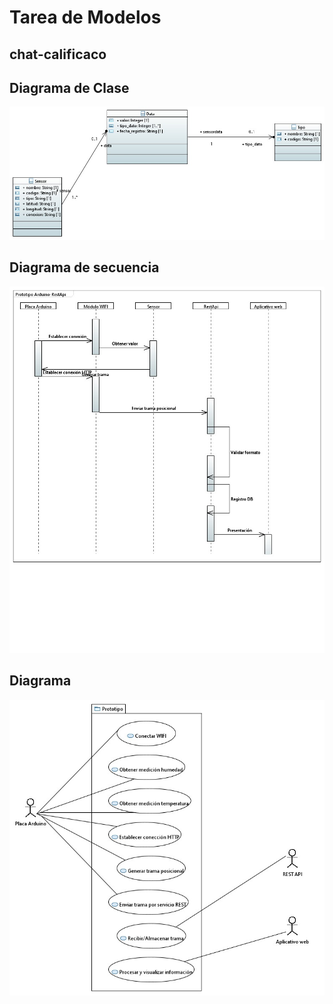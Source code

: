 # Tarea de Modelos
## chat-calificaco
## Diagrama de Clase
![alt text](https://github.com/gameri7/chat-calificado/blob/main/diagrama/diagrama_clases.jpeg?raw=true)
## Diagrama de secuencia
![alt text](https://github.com/gameri7/chat-calificado/blob/main/diagrama/diagrama_secuencia.jpeg?raw=true)
## Diagrama
![alt text](https://github.com/gameri7/chat-calificado/blob/main/diagrama/diagrama.jpeg?raw=true)